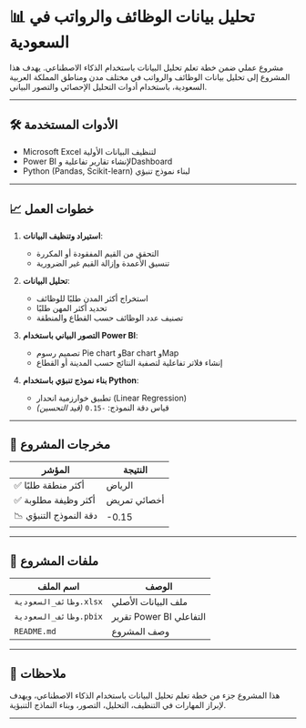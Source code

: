 # 📊 تحليل بيانات الوظائف والرواتب في السعودية

مشروع عملي ضمن خطة تعلم تحليل البيانات باستخدام الذكاء الاصطناعي. يهدف هذا المشروع إلى تحليل بيانات الوظائف والرواتب في مختلف مدن ومناطق المملكة العربية السعودية، باستخدام أدوات التحليل الإحصائي والتصور البياني.

---

## 🛠️ الأدوات المستخدمة

- Microsoft Excel لتنظيف البيانات الأولية  
- Power BI لإنشاء تقارير تفاعلية وDashboard
- Python (Pandas, Scikit-learn) لبناء نموذج تنبؤي

---

## 📈 خطوات العمل

1. **استيراد وتنظيف البيانات**:
   - التحقق من القيم المفقودة أو المكررة
   - تنسيق الأعمدة وإزالة القيم غير الضرورية

2. **تحليل البيانات**:
   - استخراج أكثر المدن طلبًا للوظائف
   - تحديد أكثر المهن طلبًا
   - تصنيف عدد الوظائف حسب القطاع والمنطقة

3. **التصور البياني باستخدام Power BI**:
   - تصميم رسوم Pie chart وBar chart وMap
   - إنشاء فلاتر تفاعلية لتصفية النتائج حسب المدينة أو القطاع

4. **بناء نموذج تنبؤي باستخدام Python**:
   - تطبيق خوارزمية انحدار (Linear Regression)
   - قياس دقة النموذج: `-0.15` *(قيد التحسين)*

---

## 🧾 مخرجات المشروع

| المؤشر | النتيجة |
|--------|----------|
| ✅ أكثر منطقة طلبًا | الرياض |
| ✅ أكثر وظيفة مطلوبة | أخصائي تمريض |
| 📉 دقة النموذج التنبؤي | -0.15 |

---

## 📂 ملفات المشروع

| اسم الملف | الوصف |
|-----------|--------|
| `وظائف_السعودية.xlsx` | ملف البيانات الأصلي |
| `وظائف_السعودية.pbix` | تقرير Power BI التفاعلي |
| `README.md` | وصف المشروع |

---

## 📌 ملاحظات
هذا المشروع جزء من خطة تعلم تحليل البيانات باستخدام الذكاء الاصطناعي، ويهدف لإبراز المهارات في التنظيف، التحليل، التصور، وبناء النماذج التنبؤية.

---
